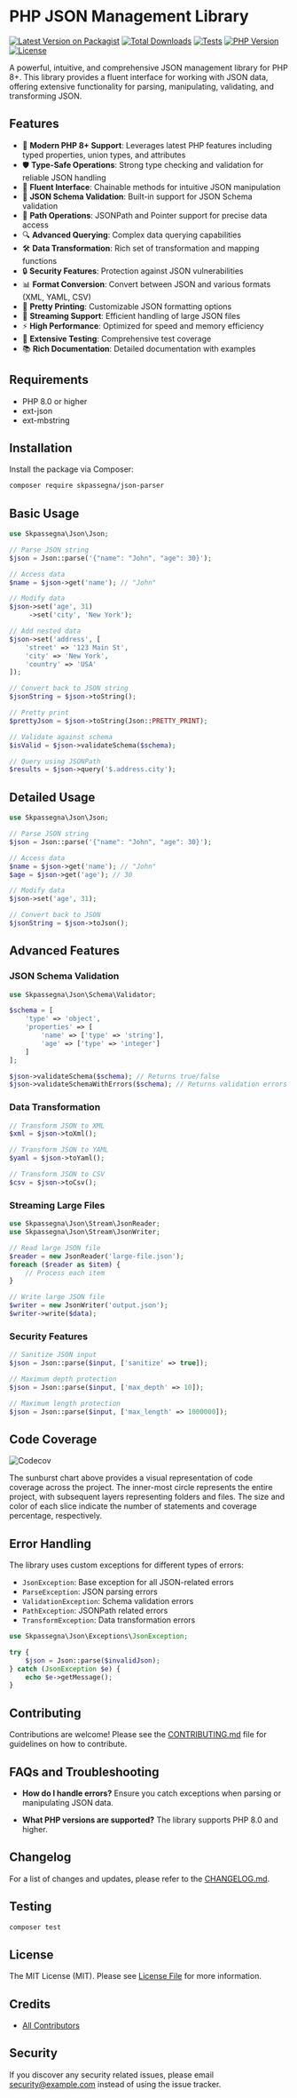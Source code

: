# PHP JSON Management Library

[![Latest Version on Packagist](https://img.shields.io/packagist/v/skpassegna/json-parser.svg?style=flat-square)](https://packagist.org/packages/skpassegna/json-parser)
[![Total Downloads](https://img.shields.io/packagist/dt/skpassegna/json-parser.svg?style=flat-square)](https://packagist.org/packages/skpassegna/json-parser)
[![Tests](https://github.com/skpassegna/json-parser/actions/workflows/tests.yml/badge.svg)](https://github.com/skpassegna/json-parser/actions/workflows/tests.yml)
[![PHP Version](https://img.shields.io/packagist/php-v/skpassegna/json-parser.svg?style=flat-square)](https://packagist.org/packages/skpassegna/json-parser)
[![License](https://img.shields.io/packagist/l/skpassegna/json-parser.svg?style=flat-square)](https://packagist.org/packages/skpassegna/json-parser)

A powerful, intuitive, and comprehensive JSON management library for PHP 8+. This library provides a fluent interface for working with JSON data, offering extensive functionality for parsing, manipulating, validating, and transforming JSON.

## Features

- 🚀 **Modern PHP 8+ Support**: Leverages latest PHP features including typed properties, union types, and attributes
- 🛡️ **Type-Safe Operations**: Strong type checking and validation for reliable JSON handling
- 🔄 **Fluent Interface**: Chainable methods for intuitive JSON manipulation
- 📝 **JSON Schema Validation**: Built-in support for JSON Schema validation
- 🎯 **Path Operations**: JSONPath and Pointer support for precise data access
- 🔍 **Advanced Querying**: Complex data querying capabilities
- 🛠️ **Data Transformation**: Rich set of transformation and mapping functions
- 🔒 **Security Features**: Protection against JSON vulnerabilities
- 📊 **Format Conversion**: Convert between JSON and various formats (XML, YAML, CSV)
- 🎨 **Pretty Printing**: Customizable JSON formatting options
- 🔄 **Streaming Support**: Efficient handling of large JSON files
- ⚡ **High Performance**: Optimized for speed and memory efficiency
- 🧪 **Extensive Testing**: Comprehensive test coverage
- 📚 **Rich Documentation**: Detailed documentation with examples

## Requirements

- PHP 8.0 or higher
- ext-json
- ext-mbstring

## Installation

Install the package via Composer:

```bash
composer require skpassegna/json-parser
```

## Basic Usage

```php
use Skpassegna\Json\Json;

// Parse JSON string
$json = Json::parse('{"name": "John", "age": 30}');

// Access data
$name = $json->get('name'); // "John"

// Modify data
$json->set('age', 31)
     ->set('city', 'New York');

// Add nested data
$json->set('address', [
    'street' => '123 Main St',
    'city' => 'New York',
    'country' => 'USA'
]);

// Convert back to JSON string
$jsonString = $json->toString();

// Pretty print
$prettyJson = $json->toString(Json::PRETTY_PRINT);

// Validate against schema
$isValid = $json->validateSchema($schema);

// Query using JSONPath
$results = $json->query('$.address.city');
```

## Detailed Usage

```php
use Skpassegna\Json\Json;

// Parse JSON string
$json = Json::parse('{"name": "John", "age": 30}');

// Access data
$name = $json->get('name'); // "John"
$age = $json->get('age'); // 30

// Modify data
$json->set('age', 31);

// Convert back to JSON
$jsonString = $json->toJson();
```

## Advanced Features

### JSON Schema Validation

```php
use Skpassegna\Json\Schema\Validator;

$schema = [
    'type' => 'object',
    'properties' => [
        'name' => ['type' => 'string'],
        'age' => ['type' => 'integer']
    ]
];

$json->validateSchema($schema); // Returns true/false
$json->validateSchemaWithErrors($schema); // Returns validation errors
```

### Data Transformation

```php
// Transform JSON to XML
$xml = $json->toXml();

// Transform JSON to YAML
$yaml = $json->toYaml();

// Transform JSON to CSV
$csv = $json->toCsv();
```

### Streaming Large Files

```php
use Skpassegna\Json\Stream\JsonReader;
use Skpassegna\Json\Stream\JsonWriter;

// Read large JSON file
$reader = new JsonReader('large-file.json');
foreach ($reader as $item) {
    // Process each item
}

// Write large JSON file
$writer = new JsonWriter('output.json');
$writer->write($data);
```

### Security Features

```php
// Sanitize JSON input
$json = Json::parse($input, ['sanitize' => true]);

// Maximum depth protection
$json = Json::parse($input, ['max_depth' => 10]);

// Maximum length protection
$json = Json::parse($input, ['max_length' => 1000000]);
```

## Code Coverage

![Codecov](https://codecov.io/github/skpassegna/json-parser/graphs/sunburst.svg?token=NSLENRDVQ1)

The sunburst chart above provides a visual representation of code coverage across the project. The inner-most circle represents the entire project, with subsequent layers representing folders and files. The size and color of each slice indicate the number of statements and coverage percentage, respectively.

## Error Handling

The library uses custom exceptions for different types of errors:

- `JsonException`: Base exception for all JSON-related errors
- `ParseException`: JSON parsing errors
- `ValidationException`: Schema validation errors
- `PathException`: JSONPath related errors
- `TransformException`: Data transformation errors

```php
use Skpassegna\Json\Exceptions\JsonException;

try {
    $json = Json::parse($invalidJson);
} catch (JsonException $e) {
    echo $e->getMessage();
}
```

## Contributing

Contributions are welcome! Please see the [CONTRIBUTING.md](CONTRIBUTING.md) file for guidelines on how to contribute.

## FAQs and Troubleshooting

- **How do I handle errors?**
  Ensure you catch exceptions when parsing or manipulating JSON data.

- **What PHP versions are supported?**
  The library supports PHP 8.0 and higher.

## Changelog

For a list of changes and updates, please refer to the [CHANGELOG.md](CHANGELOG.md).

## Testing

```bash
composer test
```

## License

The MIT License (MIT). Please see [License File](LICENSE.md) for more information.

## Credits

- [All Contributors](../../contributors)

## Security

If you discover any security related issues, please email security@example.com instead of using the issue tracker.
